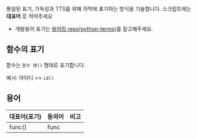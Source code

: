 통일된 표기, 가독성과 TTS를 위해 자막에 표기하는 방식을 기술합니다. 스크립트에는 **대표어** 로 적어주세요
- 개발용어 표기는 [용어집 repo(python-terms)](https://github.com/pythonkr/python-terms)를 참고해주세요.

## 함수의 표기

함수는 `함수 명()` 형태로 표기합니다.

예시: 아이디 => `id()`




## 용어
대표어(표기) | 동의어  | 비고
-- | -- | --
func() | func |
